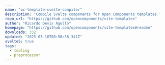 ```yaml
---
name: "oc-template-svelte-compiler"
description: "Compile Svelte components for Open Components templates."
repo_url: "https://github.com/opencomponents/vite-templates"
author: "Ricardo Devis Agullo"
homepage: "https://github.com/opencomponents/vite-templates#readme"
downloads: 332
updated: "2025-03-18T08:58:38.341Z"
svelte5: true
tags: 
  - tooling
  - preprocessor
---
```

